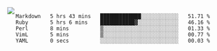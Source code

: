 

<a href="https://github.com/anuraghazra/github-readme-stats">
  <img align="left" src="https://github-readme-stats.vercel.app/api?username=kfly8&count_private=true&show_icons=true&theme=calm" />
</a>


<!--START_SECTION:waka-->

```text
Markdown   5 hrs 43 mins   █████████████░░░░░░░░░░░░   51.71 %
Ruby       5 hrs 6 mins    ███████████▓░░░░░░░░░░░░░   46.16 %
Perl       8 mins          ▒░░░░░░░░░░░░░░░░░░░░░░░░   01.33 %
VimL       5 mins          ▒░░░░░░░░░░░░░░░░░░░░░░░░   00.77 %
YAML       0 secs          ░░░░░░░░░░░░░░░░░░░░░░░░░   00.03 %
```

<!--END_SECTION:waka-->
